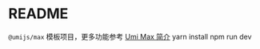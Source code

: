 # README

`@umijs/max` 模板项目，更多功能参考 [Umi Max 简介](https://umijs.org/docs/max/introduce)
yarn install
npm run dev
